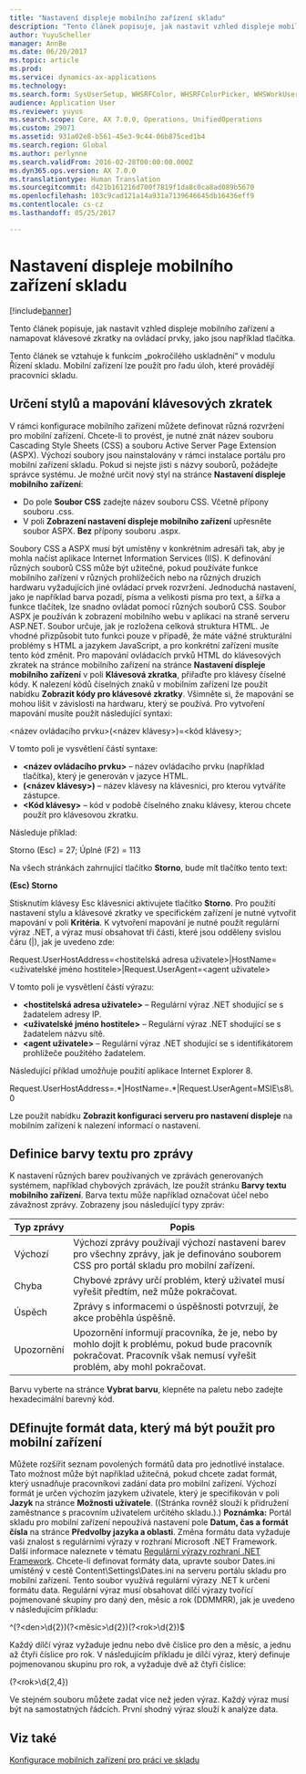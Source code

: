 ```yaml
---
title: "Nastavení displeje mobilního zařízení skladu"
description: "Tento článek popisuje, jak nastavit vzhled displeje mobilního zařízení a namapovat klávesové zkratky na ovládací prvky, jako jsou například tlačítka."
author: YuyuScheller
manager: AnnBe
ms.date: 06/20/2017
ms.topic: article
ms.prod: 
ms.service: dynamics-ax-applications
ms.technology: 
ms.search.form: SysUserSetup, WHSRFColor, WHSRFColorPicker, WHSWorkUserDisplaySettings
audience: Application User
ms.reviewer: yuyus
ms.search.scope: Core, AX 7.0.0, Operations, UnifiedOperations
ms.custom: 29071
ms.assetid: 931a02e8-b561-45e3-9c44-06b875ced1b4
ms.search.region: Global
ms.author: perlynne
ms.search.validFrom: 2016-02-28T00:00:00.000Z
ms.dyn365.ops.version: AX 7.0.0
ms.translationtype: Human Translation
ms.sourcegitcommit: d421b161216d700f7819f1da8c0ca8ad089b5670
ms.openlocfilehash: 103c9cad121a14a931a7139646645db16436eff9
ms.contentlocale: cs-cz
ms.lasthandoff: 05/25/2017

---
```


# <a name="warehouse-mobile-device-display-settings"></a>Nastavení displeje mobilního zařízení skladu

[!include[banner](../includes/banner.md)]


Tento článek popisuje, jak nastavit vzhled displeje mobilního zařízení a namapovat klávesové zkratky na ovládací prvky, jako jsou například tlačítka. 

Tento článek se vztahuje k funkcím „pokročilého uskladnění“ v modulu Řízení skladu. Mobilní zařízení lze použít pro řadu úloh, které provádějí pracovníci skladu.

## <a name="specify-styles-and-map-keyboard-shortcuts"></a>Určení stylů a mapování klávesových zkratek
V rámci konfigurace mobilního zařízení můžete definovat různá rozvržení pro mobilní zařízení. Chcete-li to provést, je nutné znát název souboru Cascading Style Sheets (CSS) a souboru Active Server Page Extension (ASPX). Výchozí soubory jsou nainstalovány v rámci instalace portálu pro mobilní zařízení skladu. Pokud si nejste jisti s názvy souborů, požádejte správce systému. Je možné určit nový styl na stránce **Nastavení displeje mobilního zařízení**:

-    Do pole **Soubor CSS** zadejte název souboru CSS. Včetně přípony souboru .css.
-   V poli **Zobrazení nastavení displeje mobilního zařízení** upřesněte soubor ASPX. **Bez** přípony souboru .aspx.

Soubory CSS a ASPX musí být umístěny v konkrétním adresáři tak, aby je mohla načíst aplikace Internet Information Services (IIS). K definování různých souborů CSS může být užitečné, pokud používáte funkce mobilního zařízení v různých prohlížečích nebo na různých druzích hardwaru vyžadujících jiné ovládací prvek rozvržení. Jednoduchá nastavení, jako je například barva pozadí, písma a velikosti písma pro text, a šířka a funkce tlačítek, lze snadno ovládat pomocí různých souborů CSS. Soubor ASPX je používán k zobrazení mobilního webu v aplikaci na straně serveru ASP.NET. Soubor určuje, jak je rozložena celková struktura HTML. Je vhodné přizpůsobit tuto funkci pouze v případě, že máte vážné strukturální problémy s HTML a jazykem JavaScript, a pro konkrétní zařízení musíte tento kód změnit. Pro mapování ovládacích prvků HTML do klávesových zkratek na stránce mobilního zařízení na stránce **Nastavení displeje mobilního zařízení** v poli **Klávesová zkratka**, přiřaďte pro klávesy číselné kódy. K nalezení kódů číselných znaků v mobilním zařízení lze použít nabídku **Zobrazit kódy pro klávesové zkratky**. Všimněte si, že mapování se mohou lišit v závislosti na hardwaru, který se používá. Pro vytvoření mapování musíte použít následující syntaxi:

&lt;název ovládacího prvku&gt;(&lt;název klávesy&gt;)=&lt;kód klávesy&gt;;

V tomto poli je vysvětlení částí syntaxe:

-   **&lt;název ovládacího prvku&gt;** – název ovládacího prvku (například tlačítka), který je generován v jazyce HTML.
-   **(&lt;název klávesy&gt;)** – název klávesy na klávesnici, pro kterou vytváříte zástupce.
-   **&lt;Kód klávesy&gt;** – kód v podobě číselného znaku klávesy, kterou chcete použít pro klávesovou zkratku.

Následuje příklad:

Storno (Esc) = 27; Úplné (F2) = 113

Na všech stránkách zahrnující tlačítko **Storno**, bude mít tlačítko tento text:

**(Esc) Storno**

Stisknutím klávesy Esc klávesnici aktivujete tlačítko **Storno**. Pro použití nastavení stylu a klávesové zkratky ve specifickém zařízení je nutné vytvořit mapování v poli **Kritéria**. K vytvoření mapování je nutné použít regulární výraz .NET, a výraz musí obsahovat tři části, které jsou odděleny svislou čáru (|), jak je uvedeno zde:

Request.UserHostAddress=&lt;hostitelská adresa uživatele&gt;|HostName=&lt;uživatelské jméno hostitele&gt;|Request.UserAgent=&lt;agent uživatele&gt;

V tomto poli je vysvětlení částí výrazu:

-   **&lt;hostitelská adresa uživatele&gt;** – Regulární výraz .NET shodující se s žadatelem adresy IP.
-   **&lt;uživatelské jméno hostitele&gt;** – Regulární výraz .NET shodující se s žadatelem názvu sítě.
-   **&lt;agent uživatele&gt;** – Regulární výraz .NET shodující se s identifikátorem prohlížeče použitého žadatelem.

Následující příklad umožňuje použití aplikace Internet Explorer 8.

Request.UserHostAddress=.\*|HostName=.\*|Request.UserAgent=MSIE\\s8\\.0

Lze použít nabídku **Zobrazit konfiguraci serveru pro nastavení displeje** na mobilním zařízení k nalezení informací o nastavení.

## <a name="define-text-colors-for-messages"></a>Definice barvy textu pro zprávy
K nastavení různých barev používaných ve zprávách generovaných systémem, například chybových zprávách, lze použít stránku **Barvy textu mobilního zařízení**. Barva textu může například označovat účel nebo závažnost zprávy. Zobrazeny jsou následující typy zpráv:

| Typ zprávy | Popis                                                                                                                                                                            |
|--------------|----------------------------------------------------------------------------------------------------------------------------------------------------------------------------------------|
| Výchozí      | Výchozí zprávy používají výchozí nastavení barev pro všechny zprávy, jak je definováno souborem CSS pro portál skladu pro mobilní zařízení.                                                   |
| Chyba        | Chybové zprávy určí problém, který uživatel musí vyřešit předtím, než může pokračovat.                                                                                             |
| Úspěch      | Zprávy s informacemi o úspěšnosti potvrzují, že akce proběhla úspěšně.                                                                                                                                |
| Upozornění      | Upozornění informují pracovníka, že je, nebo by mohlo dojít k problému, pokud bude pracovník pokračovat. Pracovník však nemusí vyřešit problém, aby mohl pokračovat. |

Barvu vyberte na stránce **Vybrat barvu**, klepněte na paletu nebo zadejte hexadecimální barevný kód.

## <a name="define-the-date-format-to-use-on-mobile-devices"></a>DEfinujte formát data, který má být použit pro mobilní zařízení
Můžete rozšířit seznam povolených formátů data pro jednotlivé instalace. Tato možnost může být například užitečná, pokud chcete zadat formát, který usnadňuje pracovníkovi zadání data pro mobilní zařízení. Výchozí formát je určen výchozím jazykem uživatele, který je specifikován v poli **Jazyk** na stránce **Možnosti uživatele**. ((Stránka rovněž slouží k přidružení zaměstnance s pracovním uživatelem určitého skladu.).) **Poznámka:** Portál skladu pro mobilní zařízení nepoužívá nastavení pole **Datum, čas a formát čísla** na stránce **Předvolby jazyka a oblasti**. Změna formátu data vyžaduje vaši znalost s regulárními výrazy v rozhraní Microsoft .NET Framework. Další informace naleznete v tématu [Regulární výrazy rozhraní .NET Framework](http://go.microsoft.com/fwlink/?LinkId=391260). Chcete-li definovat formáty data, upravte soubor Dates.ini umístěný v cestě Content\\Settings\\Dates.ini na serveru portálu skladu pro mobilní zařízení. Tento soubor využívá regulární výrazy .NET k určení formátu data. Regulární výraz musí obsahovat dílčí výrazy tvořící pojmenované skupiny pro daný den, měsíc a rok (DDMMRR), jak je uvedeno v následujícím příkladu:

^(?&lt;den&gt;\\d{2})(?&lt;měsíc&gt;\\d{2})(?&lt;rok&gt;\\d{2})$

Každý dílčí výraz vyžaduje jednu nebo dvě číslice pro den a měsíc, a jednu až čtyři číslice pro rok. V následujícím příkladu je dílčí výraz, který definuje pojmenovanou skupinu pro rok, a vyžaduje dvě až čtyři číslice:

(?&lt;rok&gt;\\d{2,4})

Ve stejném souboru můžete zadat více než jeden výraz. Každý výraz musí být na samostatných řádcích. První shodný výraz slouží k analýze data.

<a name="see-also"></a>Viz také
--------

[Konfigurace mobilních zařízení pro práci ve skladu](configure-mobile-devices-warehouse.md)





